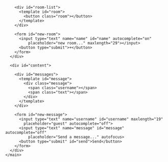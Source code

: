 <!DOCTYPE html>
<html>
  <head>
    <meta charset="utf-8">
    <title>Rust Messenger</title>
    <link rel="stylesheet" href="/reset.css">
    <link rel="stylesheet" href="/style.css">
    <script src="/script.js" charset="utf-8" defer></script>
  </head>
  <body>
    <main>
      <div id="sidebar">
        <div id="status" class="pending"></div>

        <div id="room-list">
          <template id="room">
            <button class="room"></button>
          </template>
        </div>

        <form id="new-room">
          <input type="text" name="name" id="name" autocomplete="on"
              placeholder="new room..." maxlength="29"></input>
          <button type="submit">+</button>
        </form>
      </div>

      <div id="content">

        <div id="messages">
          <template id="message">
            <div class="message">
              <span class="username"></span>
              <span class="text"></span>
            </div>
          </template>
        </div>

        <form id="new-message">
          <input type="text" name="username" id="username" maxlength="19"
            placeholder="guest" autocomplete="off">
          <input type="text" name="message" id="message" autocomplete="off"
              placeholder="Send a message..." autofocus>
          <button type="submit" id="send">Send</button>
        </form>
      </div>
    </main>
  </body>
</html>
